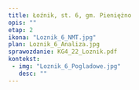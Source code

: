 ```yaml
---
title: Łoźnik, st. 6, gm. Pieniężno
opis: ""
etap: 2
ikona: "Loznik_6_NMT.jpg"
plan: Loznik_6_Analiza.jpg
sprawozdanie: KG4_22_Loznik.pdf
kontekst:
 - img: "Loznik_6_Pogladowe.jpg"
   desc: ""
---
```

